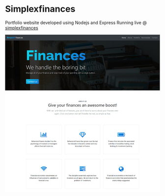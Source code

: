 # Simplexfinances
Portfolio website developed using Nodejs and Express
Running live @ [simplexfinances](https://simplexfinances.herokuapp.com/)

![Screenshot](screenshot.jpg)
